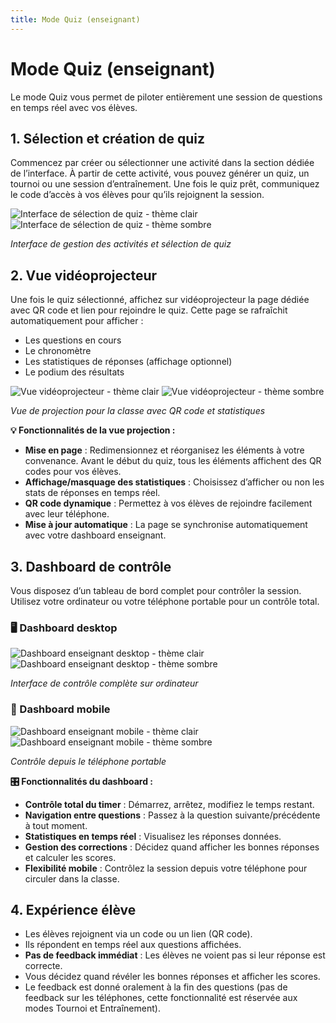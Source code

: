 ```yaml
---
title: Mode Quiz (enseignant)
---
```


# Mode Quiz (enseignant)

Le mode Quiz vous permet de piloter entièrement une session de questions en temps réel avec vos élèves.

## 1. Sélection et création de quiz

Commencez par créer ou sélectionner une activité dans la section dédiée de l’interface. À partir de cette activité, vous pouvez générer un quiz, un tournoi ou une session d’entraînement. Une fois le quiz prêt, communiquez le code d’accès à vos élèves pour qu’ils rejoignent la session.

<div class="screenshot-container">
  <img src="/screenshots/activites-light.png" alt="Interface de sélection de quiz - thème clair" class="theme-screenshot screenshot-light">
  <img src="/screenshots/activites-dark.png" alt="Interface de sélection de quiz - thème sombre" class="theme-screenshot screenshot-dark">
  <p><em>Interface de gestion des activités et sélection de quiz</em></p>
</div>

## 2. Vue vidéoprojecteur

Une fois le quiz sélectionné, affichez sur vidéoprojecteur la page dédiée avec QR code et lien pour rejoindre le quiz. Cette page se rafraîchit automatiquement pour afficher :
- Les questions en cours
- Le chronomètre
- Les statistiques de réponses (affichage optionnel)
- Le podium des résultats

<div class="screenshot-container">
  <img src="/screenshots/projection-light.png" alt="Vue vidéoprojecteur - thème clair" class="theme-screenshot screenshot-light">
  <img src="/screenshots/projection-dark.png" alt="Vue vidéoprojecteur - thème sombre" class="theme-screenshot screenshot-dark">
  <p><em>Vue de projection pour la classe avec QR code et statistiques</em></p>
</div>

**💡 Fonctionnalités de la vue projection :**
- **Mise en page** : Redimensionnez et réorganisez les éléments à votre convenance. Avant le début du quiz, tous les éléments affichent des QR codes pour vos élèves.
- **Affichage/masquage des statistiques** : Choisissez d’afficher ou non les stats de réponses en temps réel.
- **QR code dynamique** : Permettez à vos élèves de rejoindre facilement avec leur téléphone.
- **Mise à jour automatique** : La page se synchronise automatiquement avec votre dashboard enseignant.

## 3. Dashboard de contrôle

Vous disposez d’un tableau de bord complet pour contrôler la session. Utilisez votre ordinateur ou votre téléphone portable pour un contrôle total.

<div class="screenshots-grid">
  <div class="screenshot-container">
    <h3>🖥️ Dashboard desktop</h3>
    <img src="/screenshots/dashboard-light.png" alt="Dashboard enseignant desktop - thème clair" class="theme-screenshot screenshot-light">
    <img src="/screenshots/dashboard-dark.png" alt="Dashboard enseignant desktop - thème sombre" class="theme-screenshot screenshot-dark">
    <p><em>Interface de contrôle complète sur ordinateur</em></p>
  </div>
  
  <div class="screenshot-container">
    <h3>📱 Dashboard mobile</h3>
    <img src="/screenshots/dashboard-phone-light.png" alt="Dashboard enseignant mobile - thème clair" class="theme-screenshot screenshot-light mobile-screenshot">
    <img src="/screenshots/dashboard-phone-dark.png" alt="Dashboard enseignant mobile - thème sombre" class="theme-screenshot screenshot-dark mobile-screenshot">
    <p><em>Contrôle depuis le téléphone portable</em></p>
  </div>
</div>

**🎛️ Fonctionnalités du dashboard :**
- **Contrôle total du timer** : Démarrez, arrêtez, modifiez le temps restant.
- **Navigation entre questions** : Passez à la question suivante/précédente à tout moment.
- **Statistiques en temps réel** : Visualisez les réponses données.
- **Gestion des corrections** : Décidez quand afficher les bonnes réponses et calculer les scores.
- **Flexibilité mobile** : Contrôlez la session depuis votre téléphone pour circuler dans la classe.

## 4. Expérience élève

- Les élèves rejoignent via un code ou un lien (QR code).
- Ils répondent en temps réel aux questions affichées.
- **Pas de feedback immédiat** : Les élèves ne voient pas si leur réponse est correcte.
- Vous décidez quand révéler les bonnes réponses et afficher les scores.
- Le feedback est donné oralement à la fin des questions (pas de feedback sur les téléphones, cette fonctionnalité est réservée aux modes Tournoi et Entraînement).

